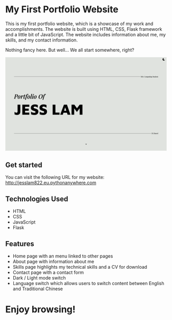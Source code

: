 # My First Portfolio Website

This is my first portfolio website, which is a showcase of my work and accomplishments. The website is built using HTML, CSS, Flask framework and a little bit of JavaScript. The website includes information about me, my skills, and my contact information.

Nothing fancy here. But well... We all start somewhere, right?

![HomePage](/blog/static/img/screenshot.png "Home Page")

## Get started

You can visit the following URL for my website:
http://jesslam822.eu.pythonanywhere.com

## Technologies Used

- HTML
- CSS
- JavaScript
- Flask

## Features

- Home page with an menu linked to other pages
- About page with information about me
- Skills page highlights my technical skills and a CV for download
- Contact page with a contact form
- Dark / Light mode switch
- Language switch which allows users to switch content between English and Traditional Chinese

# Enjoy browsing!
